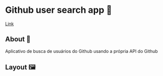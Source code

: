 # Github user search app 🔎
<a href="https://react-ibf4nn.stackblitz.io">Link</a>
## About 📌
Aplicativo de busca de usuários do Github usando a própria API do Github

## Layout 🖼️
